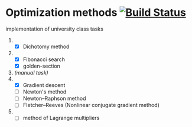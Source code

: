 # Optimization methods [![Build Status](https://travis-ci.org/hrsrashid/opt-met.svg?branch=master)](https://travis-ci.org/hrsrashid/opt-met)

implementation of university class tasks

1. - [x] Dichotomy method
2. - [x] Fibonacci search
   - [x] golden-section
3. _(manual task)_
4. - [x] Gradient descent
   - [ ] Newton's method
   - [ ] Newton–Raphson method
   - [ ] Fletcher–Reeves (Nonlinear conjugate gradient method)
5. - [ ] method of Lagrange multipliers
